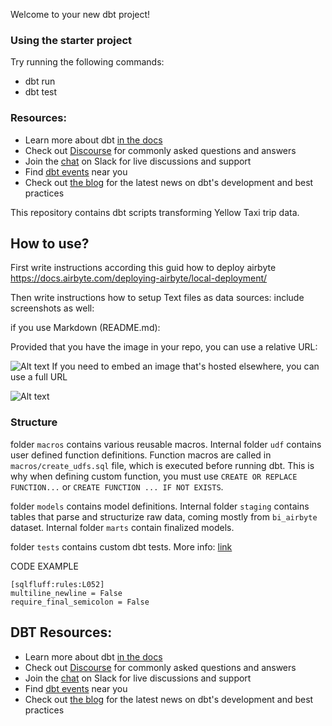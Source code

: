Welcome to your new dbt project!

### Using the starter project

Try running the following commands:
- dbt run
- dbt test


### Resources:
- Learn more about dbt [in the docs](https://docs.getdbt.com/docs/introduction)
- Check out [Discourse](https://discourse.getdbt.com/) for commonly asked questions and answers
- Join the [chat](https://community.getdbt.com/) on Slack for live discussions and support
- Find [dbt events](https://events.getdbt.com) near you
- Check out [the blog](https://blog.getdbt.com/) for the latest news on dbt's development and best practices



This repository contains dbt scripts transforming Yellow Taxi trip data.


## How to use?

First write instructions according this guid how to deploy airbyte
https://docs.airbyte.com/deploying-airbyte/local-deployment/

Then write instructions how to setup Text files as data sources:
include screenshots as well:

if you use Markdown (README.md):

Provided that you have the image in your repo, you can use a relative URL:

![Alt text](/relative/path/to/img.jpg?raw=true "Optional Title")
If you need to embed an image that's hosted elsewhere, you can use a full URL

![Alt text](http://full/path/to/img.jpg "Optional title")

### Structure

folder `macros` contains various reusable macros. Internal folder `udf` contains user defined function definitions. Function macros are called in `macros/create_udfs.sql` file, which is executed before running dbt. This is why when defining custom function, you must use `CREATE OR REPLACE FUNCTION...` or `CREATE FUNCTION ... IF NOT EXISTS`.

folder `models` contains model definitions. Internal folder `staging` contains tables that parse and structurize raw data, coming mostly from `bi_airbyte` dataset. Internal folder `marts` contain finalized models.

folder `tests` contains custom dbt tests. More info: [link](https://docs.getdbt.com/docs/building-a-dbt-project/tests#singular-tests)

CODE EXAMPLE
```
[sqlfluff:rules:L052]
multiline_newline = False
require_final_semicolon = False
```

## DBT Resources:
- Learn more about dbt [in the docs](https://docs.getdbt.com/docs/introduction)
- Check out [Discourse](https://discourse.getdbt.com/) for commonly asked questions and answers
- Join the [chat](https://community.getdbt.com/) on Slack for live discussions and support
- Find [dbt events](https://events.getdbt.com) near you
- Check out [the blog](https://blog.getdbt.com/) for the latest news on dbt's development and best practices
